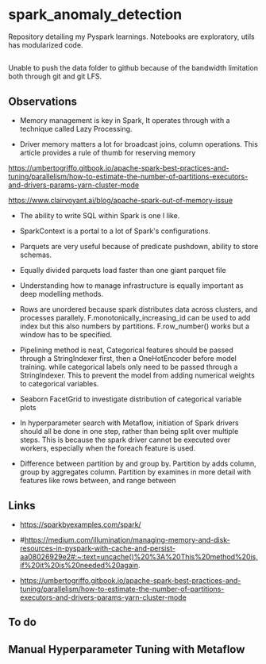 # spark_anomaly_detection
Repository detailing my Pyspark learnings. Notebooks are exploratory, utils has modularized code.

##
Unable to push the data folder to github because of the bandwidth limitation both through git and git LFS.


## Observations
- Memory management is key in Spark, It operates through with a technique called Lazy Processing.

- Driver memory matters a lot for broadcast joins, column operations. This article provides a rule of thumb for reserving memory

https://umbertogriffo.gitbook.io/apache-spark-best-practices-and-tuning/parallelism/how-to-estimate-the-number-of-partitions-executors-and-drivers-params-yarn-cluster-mode

https://www.clairvoyant.ai/blog/apache-spark-out-of-memory-issue

- The ability to write SQL within Spark is one I like.

- SparkContext is a portal to a lot of Spark's configurations.

- Parquets are very useful because of predicate pushdown, ability to store schemas.

- Equally divided parquets load faster than one giant parquet file 
- Understanding how to manage infrastructure is equally important as deep modelling methods.

- Rows are unordered because spark distributes data across clusters, and processes parallely. F.monotonically_increasing_id can be used to add index but this also numbers by partitions. F.row_number() works but a window has to be specified.

- Pipelining method is neat, Categorical features should be passed through a StringIndexer first, then a OneHotEncoder before model training. while categorical labels only need to be passed through a StringIndexer. This to prevent the model from adding numerical weights to categorical variables.

- Seaborn FacetGrid to investigate distribution of categorical variable plots

- In hyperparameter search with Metaflow, initiation of Spark drivers should all be done in one step, rather than being split over multiple steps. This is because the spark driver cannot be executed over workers, especially when the foreach feature is used.  

- Difference between partition by and group by. Partition by adds column, group by aggregates column. Partition by examines in more detail with features like rows between, and range between

## Links 
- https://sparkbyexamples.com/spark/

- #https://medium.com/illumination/managing-memory-and-disk-resources-in-pyspark-with-cache-and-persist-aa08026929e2#:~:text=uncache()%20%3A%20This%20method%20is,if%20it%20is%20needed%20again.

- https://umbertogriffo.gitbook.io/apache-spark-best-practices-and-tuning/parallelism/how-to-estimate-the-number-of-partitions-executors-and-drivers-params-yarn-cluster-mode

## To do 
Manual Hyperparameter Tuning with Metaflow
- 